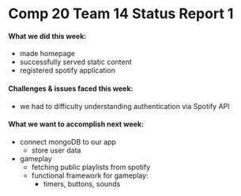 # Comp 20 Team 14 Status Report 1
#### What we did this week:
- made homepage
- successfully served static content
- registered spotify application

#### Challenges & issues faced this week:
- we had to difficulty understanding authentication via Spotify API

#### What we want to accomplish next week:
- connect mongoDB to our app
    - store user data
- gameplay
    - fetching public playlists from spotify
    - functional framework for gameplay:
        - timers, buttons, sounds
